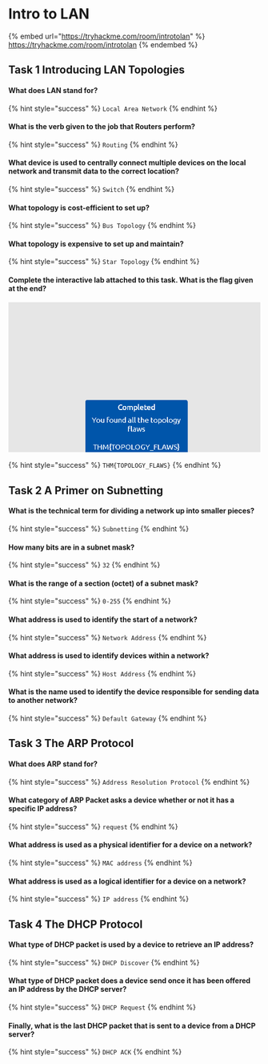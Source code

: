 # Intro to LAN

{% embed url="https://tryhackme.com/room/introtolan" %}
https://tryhackme.com/room/introtolan
{% endembed %}

## Task 1 Introducing LAN Topologies

#### What does LAN stand for?

{% hint style="success" %}
`Local Area Network`
{% endhint %}

#### What is the verb given to the job that Routers perform?

{% hint style="success" %}
`Routing`
{% endhint %}

#### What device is used to centrally connect multiple devices on the local network and transmit data to the correct location?

{% hint style="success" %}
`Switch`
{% endhint %}

#### What topology is cost-efficient to set up?

{% hint style="success" %}
`Bus Topology`
{% endhint %}

#### What topology is expensive to set up and maintain?

{% hint style="success" %}
`Star Topology`
{% endhint %}

#### Complete the interactive lab attached to this task. What is the flag given at the end?

![](<../../.gitbook/assets/Screenshot from 2022-04-09 20-47-32.png>)

{% hint style="success" %}
`THM{TOPOLOGY_FLAWS}`
{% endhint %}

## Task 2 A Primer on Subnetting

#### What is the technical term for dividing a network up into smaller pieces?

{% hint style="success" %}
`Subnetting`
{% endhint %}

#### How many **bits** are in a subnet mask?

{% hint style="success" %}
`32`
{% endhint %}

#### What is the range of a section (octet) of a subnet mask?

{% hint style="success" %}
`0-255`
{% endhint %}

#### What address is used to identify the start of a network?

{% hint style="success" %}
`Network Address`
{% endhint %}

#### What address is used to identify devices within a network?

{% hint style="success" %}
`Host Address`
{% endhint %}

#### What is the name used to identify the device responsible for sending data to another network?

{% hint style="success" %}
`Default Gateway`
{% endhint %}

## Task 3 The ARP Protocol

#### What does ARP stand for?

{% hint style="success" %}
`Address Resolution Protocol`
{% endhint %}

#### What category of ARP Packet asks a device whether or not it has a specific IP address?

{% hint style="success" %}
`request`
{% endhint %}

#### What address is used as a physical identifier for a device on a network?

{% hint style="success" %}
`MAC address`
{% endhint %}

#### What address is used as a logical identifier for a device on a network?

{% hint style="success" %}
`IP address`
{% endhint %}

## Task 4 The DHCP Protocol

#### What type of DHCP packet is used by a device to **retrieve an IP address?**

{% hint style="success" %}
`DHCP Discover`
{% endhint %}

#### What type of DHCP packet does a device **send once it has been** **offered an IP address** by the DHCP server?

{% hint style="success" %}
`DHCP Request`&#x20;
{% endhint %}

#### Finally, **what is the last** DHCP packet that is sent to a device from a DHCP server?

{% hint style="success" %}
`DHCP ACK`
{% endhint %}
